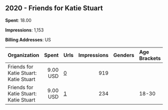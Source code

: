 ## 2020 - Friends for Katie Stuart 
**Spent**: 18.00

**Impressions**: 1,153

**Billing Addresses**: US

|Organization|Spent|Urls|Impressions|Genders|Age Brackets|Country Codes|
|:---|---:|:---|---:|:---|:---|:---|
|Friends for Katie Stuart: Katie Stuart|9.00 USD|[0](https://www.snap.com/political-ads/asset/29311b9b28ec7d724b91858aec8bab88800eaaa6c0b49745b063a8a7279912b4?mediaType=png)|919|||united states|
|Friends for Katie Stuart: Katie Stuart|9.00 USD|[1](https://www.snap.com/political-ads/asset/b175b57005952394f14e9a892670a2951e76ee379f3da7a9859ab5a74f9d28ee?mediaType=png)|234||18-30|united states|

